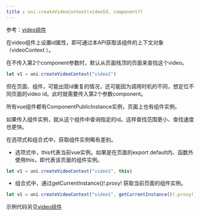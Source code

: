 ```yaml
---
title : uni.createVideoContext(videoId, component?)
---
```


<!-- ## uni.createVideoContext(videoId, component?) @createvideocontext -->

<!-- UTSAPIJSON.createVideoContext.name -->

<!-- UTSAPIJSON.createVideoContext.description -->

参考：[video组件](../component/video.md)

<!-- UTSAPIJSON.createVideoContext.compatibility -->

<!-- UTSAPIJSON.createVideoContext.param -->

在video组件上设置id属性，即可通过本API获取该组件的上下文对象（videoContext ）。

在不传入第2个component参数时，默认从页面栈顶的页面来查找这个video。
```js
let v1 = uni.createVideoContext("video1")
```

但在页面、组件，可能出现id重复的情况，还可能因为调用时机的不同，想定位不同页面的video id。此时就需要传入第2个参数component。

所有vue组件都有ComponentPublicInstance实例，页面上也有组件实例。

如果传入组件实例，就从这个组件中查询指定的id。这样查找范围更小、查找速度也更快。

在选项式和组合式中，获取组件实例略有差别。

- 选项式中，this代表当前vue实例。如果是在页面的export default内、函数外使用this，即代表该页面的组件实例。
```js
let v1 = uni.createVideoContext("video1", this)
```
- 组合式中，通过getCurrentInstance()!.proxy! 获取当前页面的组件实例。
```js
let v1 = uni.createVideoContext("video1", getCurrentInstance()!.proxy!)
```
<!-- UTSAPIJSON.createVideoContext.returnValue -->

<!-- UTSAPIJSON.createVideoContext.example -->

<!-- UTSAPIJSON.createVideoContext.tutorial -->

<!-- UTSAPIJSON.general_type.name -->

<!-- UTSAPIJSON.general_type.param -->

示例代码另见[video组件](../component/video.md)
